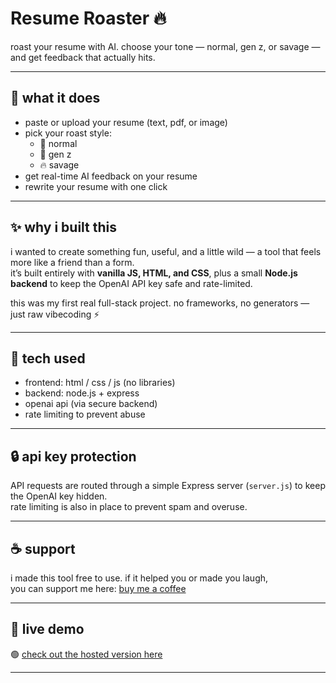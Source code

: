 # Resume Roaster 🔥  
roast your resume with AI. choose your tone — normal, gen z, or savage — and get feedback that actually hits.

---

## 🤖 what it does

- paste or upload your resume (text, pdf, or image)
- pick your roast style:  
  - 🔹 normal  
  - 💬 gen z  
  - 🔥 savage  
- get real-time AI feedback on your resume
- rewrite your resume with one click

---

## ✨ why i built this

i wanted to create something fun, useful, and a little wild — a tool that feels more like a friend than a form.  
it’s built entirely with **vanilla JS, HTML, and CSS**, plus a small **Node.js backend** to keep the OpenAI API key safe and rate-limited.

this was my first real full-stack project. no frameworks, no generators — just raw vibecoding ⚡

---

## 🧱 tech used

- frontend: html / css / js (no libraries)
- backend: node.js + express  
- openai api (via secure backend)
- rate limiting to prevent abuse

---

## 🔒 api key protection

API requests are routed through a simple Express server (`server.js`) to keep the OpenAI key hidden.  
rate limiting is also in place to prevent spam and overuse.

---

## ☕ support

i made this tool free to use. if it helped you or made you laugh,  
you can support me here: [buy me a coffee](https://www.buymeacoffee.com/no1nereal)

---

## 🔗 live demo

🟢 [check out the hosted version here](https://resume-roaster-eta.vercel.app/)

---

